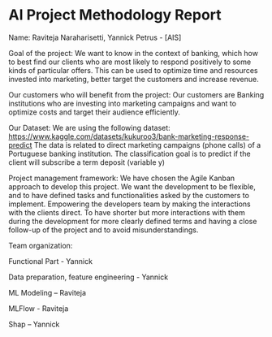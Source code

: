 # AI Project Methodology Report

Name: Raviteja Naraharisetti, Yannick Petrus  -  [AIS] 

Goal of the project:
We want to know in the context of banking, which how to best find our clients who are most likely to respond positively to some kinds of particular offers. This can be used to optimize time and resources invested into marketing, better target the customers and increase revenue.

Our customers who will benefit from the project:
Our customers are Banking institutions who are investing into marketing campaigns and want to optimize costs and target their audience efficiently.

Our Dataset:
We are using the following dataset: 
https://www.kaggle.com/datasets/kukuroo3/bank-marketing-response-predict
The data is related to direct marketing campaigns (phone calls) of a Portuguese banking institution. The classification goal is to predict if the client will subscribe a term deposit (variable y)

Project management framework:
We have chosen the Agile Kanban approach to develop this project. We want the development to be flexible, and to have defined tasks and functionalities asked by the customers to implement. Empowering the developers  team by making the interactions with the clients direct. To have shorter but more interactions with them during the development for more clearly defined terms and having a close follow-up of the project and to avoid misunderstandings. 

Team organization:

Functional Part - Yannick

Data preparation, feature engineering - Yannick

ML Modeling – Raviteja

MLFlow - Raviteja

Shap – Yannick

